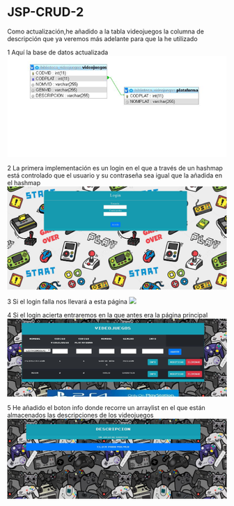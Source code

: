 # JSP-CRUD-2
Como actualización,he añadido a la tabla videojuegos la columna de descripción que ya veremos más adelante
para que la he utilizado

1 Aquí la base de datos actualizada
<img src=./capturas2/captura.jpg width=600px>

2 La primera implementación es un login en el que a través de un hashmap está controlado que el usuario y su contraseña sea igual que la añadida en el hashmap
<img src=./capturas2/captura2.jpg width=600px>

3 Si el login falla nos llevará a esta página
<img src=./capturas3/captura3.jpg width=600px>

4 Si el login acierta entraremos en la que antes era la página principal
<img src=./capturas2/captura4.jpg width=600px>

5 He añadido el boton info donde recorre un arraylist en el que están almacenados las descripciones de los videojuegos
<img src=./capturas2/captura5.jpg width=600px>
